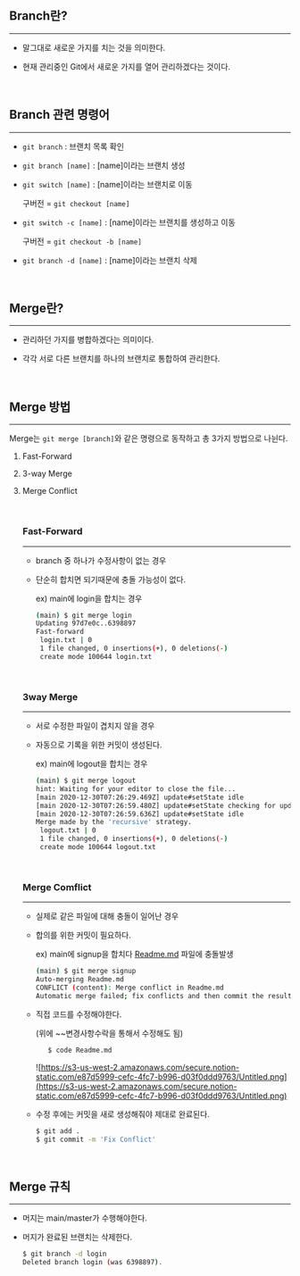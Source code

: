 ## Branch란?

------

- 말그대로 새로운 가지를 치는 것을 의미한다.

- 현재 관리중인 Git에서 새로운 가지를 열어 관리하겠다는 것이다.

  <br>

## Branch 관련 명령어

------

- `git branch` : 브랜치 목록 확인

- `git branch [name]` : [name]이라는 브랜치 생성

- `git switch [name]` : [name]이라는 브랜치로 이동

  구버전 = `git checkout [name]`

- `git switch -c [name]` : [name]이라는 브랜치를 생성하고 이동

  구버전 = `git checkout -b [name]`

- `git branch -d [name]` : [name]이라는 브랜치 삭제

  <br>

## Merge란?

------

- 관리하던 가지를 병합하겠다는 의미이다.

- 각각 서로 다른 브랜치를 하나의 브랜치로 통합하여 관리한다.

  <br>

## Merge 방법

------

Merge는 `git merge [branch]`와 같은 명령으로 동작하고 총 3가지 방법으로 나뉜다.

1. Fast-Forward

2. 3-way Merge

3. Merge Conflict

   <br>

   ### Fast-Forward

   ------

   - branch 중 하나가 수정사항이 없는 경우

   - 단순히 합치면 되기때문에 충돌 가능성이 없다.

     ex) main에 login을 합치는 경우

     ```bash
     (main) $ git merge login
     Updating 97d7e0c..6398897
     Fast-forward
      login.txt | 0
      1 file changed, 0 insertions(+), 0 deletions(-)
      create mode 100644 login.txt
     ```

     <br>

   ### 3way Merge

   ------

   - 서로 수정한 파일이 겹치지 않을 경우

   - 자동으로 기록을 위한 커밋이 생성된다.

     ex) main에 logout을 합치는 경우

     ```bash
     (main) $ git merge logout
     hint: Waiting for your editor to close the file...
     [main 2020-12-30T07:26:29.469Z] update#setState idle
     [main 2020-12-30T07:26:59.480Z] update#setState checking for updates
     [main 2020-12-30T07:26:59.636Z] update#setState idle
     Merge made by the 'recursive' strategy.
      logout.txt | 0
      1 file changed, 0 insertions(+), 0 deletions(-)
      create mode 100644 logout.txt
     ```

     <br>

   ### Merge Comflict

   ------

   - 실제로 같은 파일에 대해 충돌이 일어난 경우

   - 합의를 위한 커밋이 필요하다.

     ex) main에 signup을 합치다 [Readme.md](http://readme.md) 파일에 충돌발생

     ```bash
     (main) $ git merge signup
     Auto-merging Readme.md
     CONFLICT (content): Merge conflict in Readme.md
     Automatic merge failed; fix conflicts and then commit the result.
     ```

   - 직접 코드를 수정해야한다.

     (위에 ~~변경사항수락을 통해서 수정해도 됨)

     ```bash
     	$ code Readme.md
     ```

     ![https://s3-us-west-2.amazonaws.com/secure.notion-static.com/e87d5999-cefc-4fc7-b996-d03f0ddd9763/Untitled.png](https://s3-us-west-2.amazonaws.com/secure.notion-static.com/e87d5999-cefc-4fc7-b996-d03f0ddd9763/Untitled.png)

   - 수정 후에는 커밋을 새로 생성해줘야 제대로 완료된다.

     ```bash
     $ git add . 
     $ git commit -m 'Fix Conflict'
     ```

     <br>

## Merge 규칙

------

- 머지는 main/master가 수행해야한다.

- 머지가 완료된 브랜치는 삭제한다.

  ```bash
  $ git branch -d login
  Deleted branch login (was 6398897).
  ```